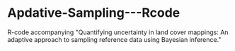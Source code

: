 # Apdative-Sampling---Rcode
R-code accompanying "Quantifying uncertainty in land cover mappings: An adaptive approach to sampling reference data using Bayesian inference."
